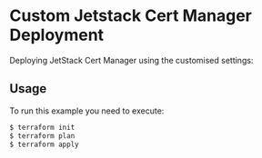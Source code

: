 # Custom Jetstack Cert Manager Deployment

Deploying JetStack Cert Manager using the customised settings:


## Usage

To run this example you need to execute:

```bash
$ terraform init
$ terraform plan
$ terraform apply
```
